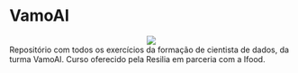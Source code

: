 # VamoAI  
<center>  

<image src = capa.jpg>

</center>
Repositório com todos os exercícios da formação de cientista de dados, da turma VamoAI. Curso oferecido pela Resilia em parceria com a Ifood.

